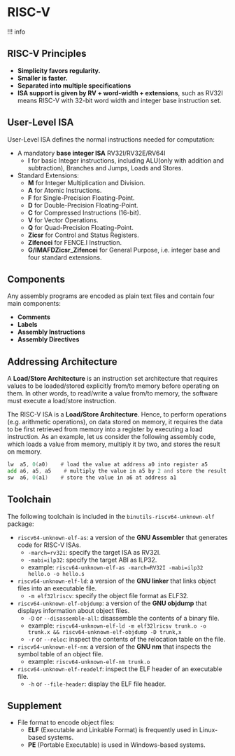 # RISC-V

!!! info

## RISC-V Principles

- **Simplicity favors regularity.**
- **Smaller is faster.**
- **Separated into multiple specifications**
- **ISA support is given by RV + word-width + extensions**, such as RV32I means RISC-V with 32-bit word width and integer base instruction set.

## User-Level ISA

User-Level ISA defines the normal instructions needed for computation:

- A mandatory **base integer ISA** RV32I/RV32E/RV64I
  - **I** for basic Integer instructions, including ALU(only with addition and subtraction), Branches and Jumps, Loads and Stores.
- Standard Extensions:
  - **M** for Integer Multiplication and Division.
  - **A** for Atomic Instructions.
  - **F** for Single-Precision Floating-Point.
  - **D** for Double-Precision Floating-Point.
  - **C** for Compressed Instructions (16-bit).
  - **V** for Vector Operations.
  - **Q** for Quad-Precision Floating-Point.
  - **Zicsr** for Control and Status Registers.
  - **Zifencei** for FENCE.I Instruction.
  - **G/IMAFDZicsr_Zifencei** for General Purpose, i.e. integer base and four standard extensions.

## Components

Any assembly programs are encoded as plain text files and contain four main components:

- **Comments**
- **Labels**
- **Assembly Instructions**
- **Assembly Directives**

## Addressing Architecture

A **Load/Store Architecture** is an instruction set architecture that requires values to be loaded/stored explicitly from/to memory before operating on them. In other words, to read/write a value from/to memory, the software must execute a load/store instruction.

The RISC-V ISA is a **Load/Store Architecture**. Hence, to perform operations (e.g. arithmetic operations), on data stored on memory, it requires the data to be first retrieved from memory into a register by executing a load instruction. As an example, let us consider the following assembly code, which loads a value from memory, multiply it by two, and stores the result on memory.

```asm
lw  a5, 0(a0)    # load the value at address a0 into register a5
add a6, a5, a5    # multiply the value in a5 by 2 and store the result
sw  a6, 0(a1)    # store the value in a6 at address a1
```

## Toolchain

The following toolchain is included in the `binutils-riscv64-unknown-elf` package:

- `riscv64-unknown-elf-as`: a version of the **GNU Assembler** that generates code for RISC-V ISAs.
    - `-march=rv32i`: specify the target ISA as RV32I.
    - `-mabi=ilp32`: specify the target ABI as ILP32.
    - example: `riscv64-unknown-elf-as -march=RV32I -mabi=ilp32 hello.o -o hello.s`
- `riscv64-unknown-elf-ld`: a version of the **GNU linker** that links object files into an executable file.
    - `-m elf32lriscv`: specify the object file format as ELF32.
- `riscv64-unknown-elf-objdump`: a version of the **GNU objdump** that displays information about object files.
    - `-D` or `--disassemble-all`: disassemble the contents of a binary file.
    - example: `riscv64-unknown-elf-ld -m elf32lricsv trunk.o -o trunk.x && riscv64-unknown-elf-objdump -D trunk,x`
    - `-r` or `--reloc`: inspect the contents of the relocation table on the file.
- `riscv64-unknown-elf-nm`: a version of the **GNU nm** that inspects the symbol table of an object file.
    - example: `riscv64-unknown-elf-nm trunk.o`
- `riscv64-unknown-elf-readelf`: inspect the ELF header of an executable file.
    - `-h` or `--file-header`: display the ELF file header.

## Supplement

- File format to encode object files:
    - **ELF** (Executable and Linkable Format) is frequently used in Linux-based systems.
    - **PE** (Portable Executable) is used in Windows-based systems.
